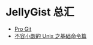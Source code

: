 # JellyGist 总汇

- [Pro Git](https://gist.nichenjie.com/pro-git/)
- [不容小觑的 Unix 之基础命令篇](https://gist.nichenjie.com/basic-unix-commands/)